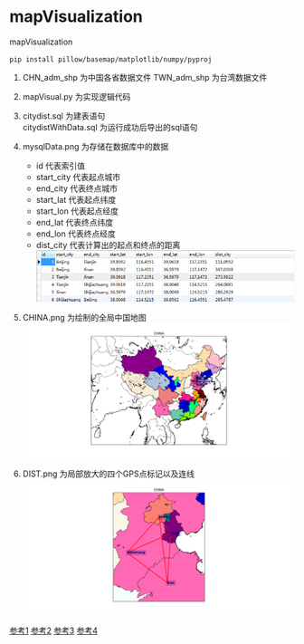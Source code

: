 # mapVisualization
mapVisualization
```
pip install pillow/basemap/matplotlib/numpy/pyproj
```

1. CHN_adm_shp	为中国各省数据文件
   TWN_adm_shp  为台湾数据文件

2. mapVisual.py 为实现逻辑代码

3. citydist.sql 	为建表语句  
   citydistWithData.sql 为运行成功后导出的sql语句

4. mysqlData.png 为存储在数据库中的数据
    
   -  id         代表索引值
   -  start_city 代表起点城市
   -  end_city   代表终点城市
   -  start_lat  代表起点纬度
   -  start_lon  代表起点经度
   -  end_lat    代表终点纬度
   -  end_lon    代表终点经度
   -  dist_city  代表计算出的起点和终点的距离
![sqlData](mysqlData.png )

5. CHINA.png 为绘制的全局中国地图
![map](CHINA.png )

6. DIST.png  为局部放大的四个GPS点标记以及连线
![distance](DIST.png )

[参考1](http://www.cnblogs.com/yejingcn/p/4537863.html)
[参考2](http://basemaptutorial.readthedocs.io/en/latest/search.html?q=rgb2hex&check_keywords=yes&area=default)
[参考3](https://www.zhihu.com/question/49669755)
[参考4](http://blog.csdn.net/zm714981790/article/details/51224650)